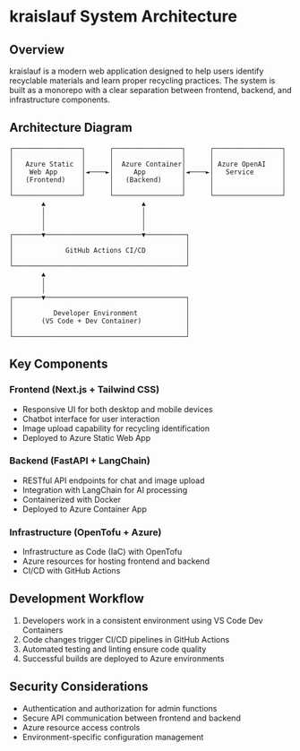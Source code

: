 # kraislauf System Architecture

## Overview

kraislauf is a modern web application designed to help users identify recyclable materials and learn proper recycling practices. The system is built as a monorepo with a clear separation between frontend, backend, and infrastructure components.

## Architecture Diagram

```
┌─────────────────┐      ┌─────────────────┐      ┌─────────────────┐
│                 │      │                 │      │                 │
│   Azure Static  │      │  Azure Container│      │ Azure OpenAI    │
│    Web App      │◄────►│     App         │◄────►│   Service       │
│   (Frontend)    │      │   (Backend)     │      │                 │
│                 │      │                 │      │                 │
└─────────────────┘      └─────────────────┘      └─────────────────┘
        ▲                        ▲
        │                        │
        │                        │
        │                        │
┌───────▼────────────────────────▼──────────┐
│                                           │
│             GitHub Actions CI/CD          │
│                                           │
└───────────────────────────────────────────┘
        ▲
        │
        │
┌───────▼───────────────────────────────────┐
│                                           │
│          Developer Environment            │
│       (VS Code + Dev Container)           │
│                                           │
└───────────────────────────────────────────┘
```

## Key Components

### Frontend (Next.js + Tailwind CSS)

- Responsive UI for both desktop and mobile devices
- Chatbot interface for user interaction
- Image upload capability for recycling identification
- Deployed to Azure Static Web App

### Backend (FastAPI + LangChain)

- RESTful API endpoints for chat and image upload
- Integration with LangChain for AI processing
- Containerized with Docker
- Deployed to Azure Container App

### Infrastructure (OpenTofu + Azure)

- Infrastructure as Code (IaC) with OpenTofu
- Azure resources for hosting frontend and backend
- CI/CD with GitHub Actions

## Development Workflow

1. Developers work in a consistent environment using VS Code Dev Containers
2. Code changes trigger CI/CD pipelines in GitHub Actions
3. Automated testing and linting ensure code quality
4. Successful builds are deployed to Azure environments

## Security Considerations

- Authentication and authorization for admin functions
- Secure API communication between frontend and backend
- Azure resource access controls
- Environment-specific configuration management
